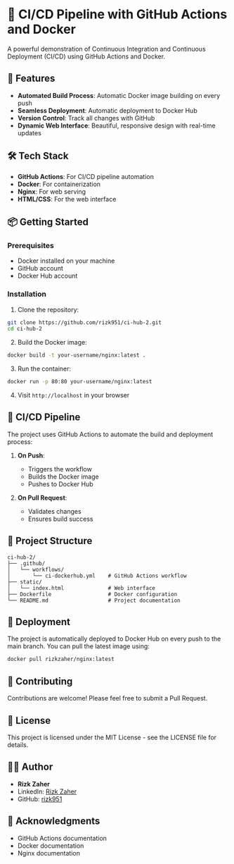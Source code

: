# 🚀 CI/CD Pipeline with GitHub Actions and Docker

A powerful demonstration of Continuous Integration and Continuous Deployment (CI/CD) using GitHub Actions and Docker.

## 🌟 Features

- **Automated Build Process**: Automatic Docker image building on every push
- **Seamless Deployment**: Automatic deployment to Docker Hub
- **Version Control**: Track all changes with GitHub
- **Dynamic Web Interface**: Beautiful, responsive design with real-time updates

## 🛠️ Tech Stack

- **GitHub Actions**: For CI/CD pipeline automation
- **Docker**: For containerization
- **Nginx**: For web serving
- **HTML/CSS**: For the web interface

## 📦 Getting Started

### Prerequisites

- Docker installed on your machine
- GitHub account
- Docker Hub account

### Installation

1. Clone the repository:
```bash
git clone https://github.com/rizk951/ci-hub-2.git
cd ci-hub-2
```

2. Build the Docker image:
```bash
docker build -t your-username/nginx:latest .
```

3. Run the container:
```bash
docker run -p 80:80 your-username/nginx:latest
```

4. Visit `http://localhost` in your browser

## 🔄 CI/CD Pipeline

The project uses GitHub Actions to automate the build and deployment process:

1. **On Push**: 
   - Triggers the workflow
   - Builds the Docker image
   - Pushes to Docker Hub

2. **On Pull Request**:
   - Validates changes
   - Ensures build success

## 📝 Project Structure

```
ci-hub-2/
├── .github/
│   └── workflows/
│       └── ci-dockerhub.yml    # GitHub Actions workflow
├── static/
│   └── index.html              # Web interface
├── Dockerfile                  # Docker configuration
└── README.md                   # Project documentation
```

## 🚀 Deployment

The project is automatically deployed to Docker Hub on every push to the main branch. You can pull the latest image using:

```bash
docker pull rizkzaher/nginx:latest
```

## 🤝 Contributing

Contributions are welcome! Please feel free to submit a Pull Request.

## 📄 License

This project is licensed under the MIT License - see the LICENSE file for details.

## 👨‍💻 Author

- **Rizk Zaher**
- LinkedIn: [Rizk Zaher](https://www.linkedin.com/in/rizk-zaher/)
- GitHub: [rizk951](https://github.com/rizk951)

## 🙏 Acknowledgments

- GitHub Actions documentation
- Docker documentation
- Nginx documentation
